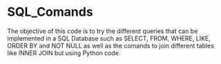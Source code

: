 # SQL_Comands

The objective of this code is to try the different queries that can be implemented in a SQL Database such as SELECT, FROM, WHERE, LIKE, ORDER BY  and NOT NULL as well as the comands to join different tables like INNER JOIN but using Python code. 
